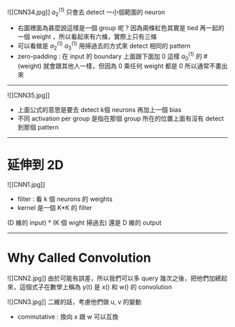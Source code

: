 ![[CNN34.jpg]]
$a_2^{(1)}$ 只會去 detect 一小個範圍的 neuron
* 右圖裡面為甚麼說這樣是一個 group 呢 ? 因為兩條紅色其實是 tied 再一起的一個 weight ，所以看起來有六條，實際上只有三條
* 可以看做是 $a_2^{(1)}$  $a_3^{(1)}$ 用掃過去的方式來 detect 相同的 pattern  
* zero-padding : 在 input 的 boundary 上面跟下面加 0 這樣 $a_0^{(1)}$ 的 #(weight) 就會跟其他人一樣，但因為 0 乘任何 weight 都是 0 所以通常不畫出來 

---
![[CNN35.jpg]]
* 上面公式的意思是要去 detect k個 neurons 再加上一個 bias
* 不同 activation per group 是指在那個 group 所在的位置上面有沒有 detect 到那個 pattern

---
# 延伸到 2D
![[CNN1.jpg]]
* filter : 看 k 個 neurons 的 weights
* kernel 是一個 K$*$K 的 filter

(D 維的 input) * (K 個 wight 掃過去) 還是 D 維的 output

---
# Why Called Convolution
![[CNN2.jpg]]
由於可能有誤差，所以我們可以多 query 幾次之後，把他們加總起來，這個式子在數學上稱為 y(t) 是 x() 和 w() 的 convolution

![[CNN3.jpg]]
二維的話，考慮他們做 u, v 的變動
* commutative : 換向
x 跟 w 可以互換
